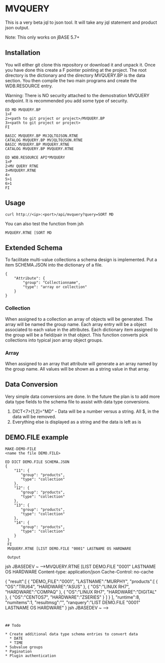 # MVQUERY

This is a very beta jql to json tool.  It will take any jql statement and product json output.

Note: This only works on jBASE 5.7+


## Installation

You will either git clone this repository or download it and unpack it.  Once you have done this create
a F pointer pointing at the project.  The root directory is the dictionary and the directory MVQUERY.BP
is the data section.  You then compile the two main programs and create the WDB.RESOURCE entry.

Warning:  There is NO security attached to the demostration MVQUERY endpoint.  It is recommended you 
add some type of security.  

```
ED MD MVQUERY.BP
1>F
2><path to git project or project>/MVQUERY.BP
3><path to git project or project>
FI

BASIC MVQUERY.BP MVJQLTOJSON.RTNE
CATALOG MVQUERY.BP MVJQLTOJSON.RTNE
BASIC MVQUERY.BP MVQUERY.RTNE
CATALOG MVQUERY.BP MVQUERY.RTNE

ED WDB.RESOURCE API*MVQUERY
1>P
2>MV QUERY RTNE
3>MVQUERY.RTNE
4>
5>1
6>1
FI
```

## Usage

```
curl http://<ip>:<port>/api/mvquery?query=SORT MD
```

You can also test the function from jsh

```
MVQUERY.RTNE [SORT MD
```


## Extended Schema

To facilitate multi-value collections a schema design is implemented.  Put a item SCHEMA.JSON
into the dictionary of a file.

```
{
    "Attribute": {
        "group": "Collectionname",
        "type": "array or collection"
    }
}
```

### Collection

When assigned to a collection an array of objects will be generated. The array will be named the group name.
Each array entry will be a object associated to each value in the attributes.  Each dictionary item assigned
to the group will be a field/pair in that object.  This function converts pick collections into typical
json array object groups.

### Array

When assigned to an array that attribute will generate a an array named by the group name.  All values
will be shown as a string value in that array.

## Data Conversion

Very simple data conversions are done.  In the future the plan is to add more data type fields to the schema file
to assist with data type conversions.

1. DICT<7>[1,2]="MD" - Data will be a number versus a string.  All $, in the data will be removed.
2. Everything else is displayed as a string and the data is left as is

## DEMO.FILE example

```
MAKE-DEMO-FILE
<name the file DEMO.FILE>

ED DICT DEMO.FILE SCHEMA.JSON
{
    "11": {
       "group": "products",
       "type": "collection"
    },
    "12": {
       "group": "products",
       "type": "collection"
    },
    "13": {
       "group": "products",
       "type": "collection"
    },
    "14": {
       "group": "products",
       "type": "collection"
    }
 }
 FI
 MVQUERY.RTNE [LIST DEMO.FILE "0001" LASTNAME OS HARDWARE

 Output

 ```
 jsh JBASEDEV ~ -->MVQUERY.RTNE [LIST DEMO.FILE "0001" LASTNAME OS HARDWARE
Content-type: application/json
Cache-Control: no-cache

{
        "result":[
                {
                        "DEMO_FILE":"0001",
                        "LASTNAME":"MURPHY",
                        "products":[
                                {
                                        "OS":"TRU64",
                                        "HARDWARE":"ASUS"
                                },
                                {
                                        "OS":"LINUX RH7",
                                        "HARDWARE":"COMPAQ"
                                },
                                {
                                        "OS":"LINUX RH7",
                                        "HARDWARE":"DIGITAL"
                                },
                                {
                                        "OS":"CENTOS7",
                                        "HARDWARE":"ZSERIES"
                                }
                        ]
                }
        ],
        "runtime":8,
        "numitems":1,
        "resultmsg":"",
        "ranquery":"LIST DEMO.FILE \"0001\" LASTNAME OS HARDWARE"
}
jsh JBASEDEV ~ -->
```


## Todo

* Create additional data type schema entries to convert data
  * DATE
  * TIME
* Subvalue groups
* Pagination
* Plugin authentication
